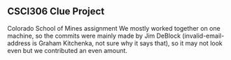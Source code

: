 ## CSCI306 Clue Project
Colorado School of Mines assignment
We mostly worked together on one machine, so the commits were mainly made by Jim DeBlock (invalid-email-address is Graham Kitchenka, not sure why it says that), so it may not look even but we contributed an even amount.
